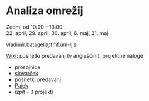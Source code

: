 # Analiza omrežij

Zoom, od 10:00 - 13:00\
22. april, 29. april, 30. april, 6. maj, 21. maj

vladimir.batagelj@fmf.uni-lj.si

[Wiki](http://vladowiki.fmf.uni-lj.si/doku.php?id=pajek:ev:pd:p24): posnetki predavanj (v angleščini), projektne naloge

- prosojnice
- [slovarček](http://vladowiki.fmf.uni-lj.si/doku.php?id=notes:net:dic)
- posnetki predavanj
- [Pajek](http://mrvar.fdv.uni-lj.si/pajek/)
- izpit - 3 projekti
